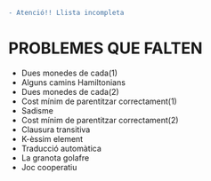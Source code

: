 ```diff
- Atenció!! Llista incompleta
```
# PROBLEMES QUE FALTEN
- Dues monedes de cada(1)
- Alguns camins Hamiltonians
- Dues monedes de cada(2)
- Cost mínim de parentitzar correctament(1)
- Sadisme
- Cost mínim de parentitzar correctament(2)
- Clausura transitiva
- K-èssim element
- Traducció automàtica
- La granota golafre
- Joc cooperatiu
